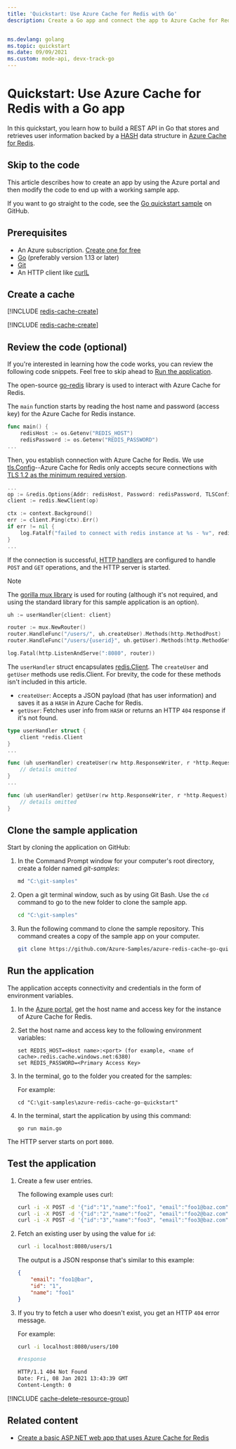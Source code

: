```yaml
---
title: 'Quickstart: Use Azure Cache for Redis with Go'
description: Create a Go app and connect the app to Azure Cache for Redis.


ms.devlang: golang
ms.topic: quickstart
ms.date: 09/09/2021
ms.custom: mode-api, devx-track-go
---
```


# Quickstart: Use Azure Cache for Redis with a Go app

In this quickstart, you learn how to build a REST API in Go that stores and retrieves user information backed by a [HASH](https://redis.io/topics/data-types-intro#redis-hashes) data structure in [Azure Cache for Redis](./cache-overview.md).

## Skip to the code

This article describes how to create an app by using the Azure portal and then modify the code to end up with a working sample app.

If you want to go straight to the code, see the [Go quickstart sample](https://github.com/Azure-Samples/azure-redis-cache-go-quickstart/) on GitHub.

## Prerequisites

- An Azure subscription. [Create one for free](https://azure.microsoft.com/free/)
- [Go](https://go.dev/doc/install) (preferably version 1.13 or later)
- [Git](https://git-scm.com/downloads)
- An HTTP client like [curlL](https://curl.se/)

## Create a cache

[!INCLUDE [redis-cache-create](~/reusable-content/ce-skilling/azure/includes/azure-cache-for-redis/includes/redis-cache-create.md)]

[!INCLUDE [redis-cache-create](includes/redis-cache-access-keys.md)]

## Review the code (optional)

If you're interested in learning how the code works, you can review the following code snippets. Feel free to skip ahead to [Run the application](#run-the-application).

The open-source [go-redis](https://github.com/go-redis/redis) library is used to interact with Azure Cache for Redis.

The `main` function starts by reading the host name and password (access key) for the Azure Cache for Redis instance.

```go
func main() {
    redisHost := os.Getenv("REDIS_HOST")
    redisPassword := os.Getenv("REDIS_PASSWORD")
...
```

Then, you establish connection with Azure Cache for Redis. We use [tls.Config](https://go.dev/pkg/crypto/tls/#Config)--Azure Cache for Redis only accepts secure connections with [TLS 1.2 as the minimum required version](cache-remove-tls-10-11.md).

```go
...
op := &redis.Options{Addr: redisHost, Password: redisPassword, TLSConfig: &tls.Config{MinVersion: tls.VersionTLS12}}
client := redis.NewClient(op)

ctx := context.Background()
err := client.Ping(ctx).Err()
if err != nil {
    log.Fatalf("failed to connect with redis instance at %s - %v", redisHost, err)
}
...
```

If the connection is successful, [HTTP handlers](https://go.dev/pkg/net/http/#HandleFunc) are configured to handle `POST` and `GET` operations, and the HTTP server is started.

> [!NOTE]
>The [gorilla mux library](https://github.com/gorilla/mux) is used for routing (although it's not required, and using the standard library for this sample application is an option).
>

```go
uh := userHandler{client: client}

router := mux.NewRouter()
router.HandleFunc("/users/", uh.createUser).Methods(http.MethodPost)
router.HandleFunc("/users/{userid}", uh.getUser).Methods(http.MethodGet)

log.Fatal(http.ListenAndServe(":8080", router))
```

The `userHandler` struct encapsulates [redis.Client](https://pkg.go.dev/github.com/go-redis/redis/v8#Client). The `createUser` and `getUser` methods use redis.Client. For brevity, the code for these methods isn't included in this article.

- `createUser`: Accepts a JSON payload (that has user information) and saves it as a `HASH` in Azure Cache for Redis.
- `getUser`: Fetches user info from `HASH` or returns an HTTP `404` response if it's not found.

```go
type userHandler struct {
    client *redis.Client
}
...

func (uh userHandler) createUser(rw http.ResponseWriter, r *http.Request) {
    // details omitted
}
...

func (uh userHandler) getUser(rw http.ResponseWriter, r *http.Request) {
    // details omitted
}
```

## Clone the sample application

Start by cloning the application on GitHub:

1. In the Command Prompt window for your computer's root directory, create a folder named *git-samples*:

    ```bash
    md "C:\git-samples"
    ```

1. Open a git terminal window, such as by using Git Bash. Use the `cd` command to go to the new folder to clone the sample app.

    ```bash
    cd "C:\git-samples"
    ```

1. Run the following command to clone the sample repository. This command creates a copy of the sample app on your computer.

    ```bash
    git clone https://github.com/Azure-Samples/azure-redis-cache-go-quickstart.git
    ```

## Run the application

The application accepts connectivity and credentials in the form of environment variables.

1. In the [Azure portal](https://portal.azure.com/), get the host name and access key for the instance of Azure Cache for Redis.

1. Set the host name and access key to the following environment variables:

    ```console
    set REDIS_HOST=<Host name>:<port> (for example, <name of cache>.redis.cache.windows.net:6380)
    set REDIS_PASSWORD=<Primary Access Key>
    ```

1. In the terminal, go to the folder you created for the samples:

   For example:

    ```console
    cd "C:\git-samples\azure-redis-cache-go-quickstart"
    ```

1. In the terminal, start the application by using this command:

    ```console
    go run main.go
    ```

The HTTP server starts on port `8080`.

## Test the application

1. Create a few user entries.

   The following example uses curl:

    ```bash
    curl -i -X POST -d '{"id":"1","name":"foo1", "email":"foo1@baz.com"}' localhost:8080/users/
    curl -i -X POST -d '{"id":"2","name":"foo2", "email":"foo2@baz.com"}' localhost:8080/users/
    curl -i -X POST -d '{"id":"3","name":"foo3", "email":"foo3@baz.com"}' localhost:8080/users/
    ```

1. Fetch an existing user by using the value for `id`:

    ```bash
    curl -i localhost:8080/users/1
    ```

    The output is a JSON response that's similar to this example:

    ```json
    {
        "email": "foo1@bar",
        "id": "1",
        "name": "foo1"
    }
    ```

1. If you try to fetch a user who doesn't exist, you get an HTTP `404` error message.

   For example:

    ```bash
    curl -i localhost:8080/users/100
    
    #response

    HTTP/1.1 404 Not Found
    Date: Fri, 08 Jan 2021 13:43:39 GMT
    Content-Length: 0
    ```

<!-- Clean up include -->

[!INCLUDE [cache-delete-resource-group](includes/cache-delete-resource-group.md)]

## Related content

- [Create a basic ASP.NET web app that uses Azure Cache for Redis](./cache-web-app-howto.md)
